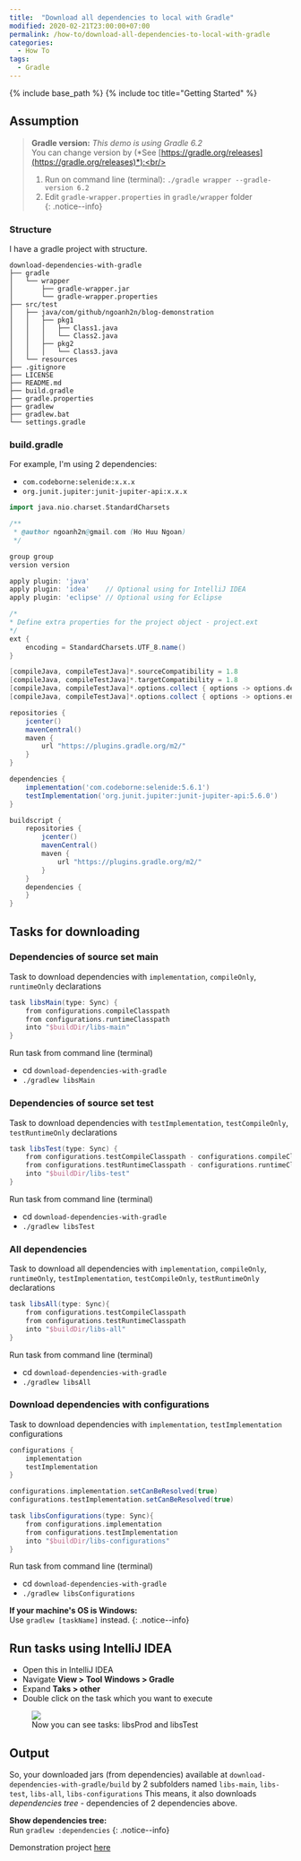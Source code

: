```yaml
---
title:  "Download all dependencies to local with Gradle"
modified: 2020-02-21T23:00:00+07:00
permalink: /how-to/download-all-dependencies-to-local-with-gradle
categories: 
  - How To
tags:
  - Gradle
---
```


{% include base_path %}
{% include toc title="Getting Started" %}

## Assumption
> **Gradle version:**
> *This demo is using Gradle 6.2*<br/>
> You can change version by (*See [https://gradle.org/releases](https://gradle.org/releases)*):<br/>
> 1. Run on command line (terminal): `./gradle wrapper --gradle-version 6.2`<br/>
> 2. Edit `gradle-wrapper.properties` in `gradle/wrapper` folder<br/>
{: .notice--info}

### Structure
I have a gradle project with structure.
```
download-dependencies-with-gradle
├── gradle
│   └── wrapper
│       ├── gradle-wrapper.jar
│       └── gradle-wrapper.properties
├── src/test
│   ├── java/com/github/ngoanh2n/blog-demonstration
│   │   ├── pkg1
│   │   │   ├── Class1.java
│   │   │   └── Class2.java
│   │   ├── pkg2
│   │   │   └── Class3.java
│   └── resources
├── .gitignore
├── LICENSE
├── README.md
├── build.gradle
├── gradle.properties
├── gradlew
├── gradlew.bat
└── settings.gradle
```

### build.gradle
For example, I'm using 2 dependencies:
- `com.codeborne:selenide:x.x.x`
- `org.junit.jupiter:junit-jupiter-api:x.x.x`

```gradle
import java.nio.charset.StandardCharsets

/**
 * @author ngoanh2n@gmail.com (Ho Huu Ngoan)
 */

group group
version version

apply plugin: 'java'
apply plugin: 'idea'    // Optional using for IntelliJ IDEA
apply plugin: 'eclipse' // Optional using for Eclipse

/*
* Define extra properties for the project object - project.ext
*/
ext {
    encoding = StandardCharsets.UTF_8.name()
}

[compileJava, compileTestJava]*.sourceCompatibility = 1.8
[compileJava, compileTestJava]*.targetCompatibility = 1.8
[compileJava, compileTestJava]*.options.collect { options -> options.debug = true }
[compileJava, compileTestJava]*.options.collect { options -> options.encoding = encoding }

repositories {
    jcenter()
    mavenCentral()
    maven {
        url "https://plugins.gradle.org/m2/"
    }
}

dependencies {
    implementation('com.codeborne:selenide:5.6.1')
    testImplementation('org.junit.jupiter:junit-jupiter-api:5.6.0')
}

buildscript {
    repositories {
        jcenter()
        mavenCentral()
        maven {
            url "https://plugins.gradle.org/m2/"
        }
    }
    dependencies {
    }
}
```

## Tasks for downloading
### Dependencies of source set main
Task to download dependencies with `implementation`, `compileOnly`, `runtimeOnly` declarations
```gradle
task libsMain(type: Sync) {
    from configurations.compileClasspath
    from configurations.runtimeClasspath
    into "$buildDir/libs-main"
}
```
Run task from command line (terminal)
- cd `download-dependencies-with-gradle`
- `./gradlew libsMain`

### Dependencies of source set test
Task to download dependencies with `testImplementation`, `testCompileOnly`, `testRuntimeOnly` declarations
```gradle
task libsTest(type: Sync) {
    from configurations.testCompileClasspath - configurations.compileClasspath
    from configurations.testRuntimeClasspath - configurations.runtimeClasspath
    into "$buildDir/libs-test"
}
```
Run task from command line (terminal)
- cd `download-dependencies-with-gradle`
- `./gradlew libsTest`

### All dependencies
Task to download all dependencies with `implementation`, `compileOnly`, `runtimeOnly`, `testImplementation`, `testCompileOnly`, `testRuntimeOnly` declarations
```gradle
task libsAll(type: Sync){
    from configurations.testCompileClasspath
    from configurations.testRuntimeClasspath
    into "$buildDir/libs-all"
}
```
Run task from command line (terminal)
- cd `download-dependencies-with-gradle`
- `./gradlew libsAll`

### Download dependencies with configurations
Task to download dependencies with `implementation`, `testImplementation` configurations
```gradle
configurations {
    implementation
    testImplementation
}

configurations.implementation.setCanBeResolved(true)
configurations.testImplementation.setCanBeResolved(true)

task libsConfigurations(type: Sync){
    from configurations.implementation
    from configurations.testImplementation
    into "$buildDir/libs-configurations"
}
```
Run task from command line (terminal)
- cd `download-dependencies-with-gradle`
- `./gradlew libsConfigurations`

**If your machine's OS is Windows:**<br/>
Use `gradlew [taskName]` instead.
{: .notice--info}

## Run tasks using IntelliJ IDEA
- Open this in IntelliJ IDEA
- Navigate **View > Tool Windows > Gradle**
- Expand **Taks > other**
- Double click on the task which you want to execute

<figure class='half_center'>
	<a href="{{ site.baseurl }}/images/20200218/intelli-gradle-window-tasks-other.png"><img src="{{ site.baseurl }}/images/20200218/intelli-gradle-window-tasks-other.png"></a>
	<figcaption>Now you can see tasks: libsProd and libsTest</figcaption>
</figure>

## Output
So, your downloaded jars (from dependencies) available at `download-dependencies-with-gradle/build` by 2 subfolders named `libs-main`, `libs-test`, `libs-all`, `libs-configurations`
This means, it also downloads *dependencies tree* - dependencies of 2 dependencies above.

**Show dependencies tree:**<br/>
Run `gradlew :dependencies`
{: .notice--info}

Demonstration project [here](https://github.com/ngoanh2n/blog-demonstrations/tree/master/download-dependencies-with-gradle)
